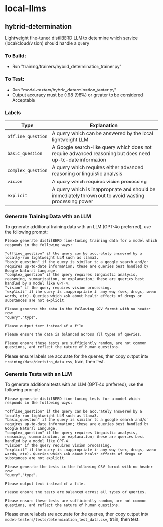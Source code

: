 # local-llms

## hybrid-determination
Lightweight fine-tuned distilBERD LLM to determine which service (local/cloud/vision) should handle a query
### To Build:
- Run "training/trainers/hybrid_determination_trainer.py"
### To Test:
- Run "model-testers/hybrid_determination_tester.py"
- Output accuracy must be 0.98 (98%) or greater to be considered Acceptable
### Labels
| Type               | Explanation                                                                                               |
|--------------------|-----------------------------------------------------------------------------------------------------------|
| `offline_question` | A query which can be answered by the local lightweight LLM                                                |
| `basic_question`   | A Google search-like query which does not require advanced reasoning but does need up-to-date information |
| `complex_question` | A query which requires either advanced reasoning or linguistic analysis                                   |
| `vision`           | A query which requires vision processing                                                                  |
| `explicit`         | A query which is inappropriate and should be immediately thrown out to avoid wasting processing power     |

### Generate Training Data with an LLM
To generate additional training data with an LLM (GPT-4o preferred), use the following prompt:
```
Please generate distilBERD fine-tuning training data for a model which responds in the following ways:

"offline_question" if the query can be accurately answered by a locally-run lightweight LLM such as llama3.
"basic_question" if the query is similar to a google search and/or requires up-to-date information; these are queries best handled by Google Natural Language.
"complex_question" if the query requires linguistic analysis, reasoning, summarization, or explanation; these are queries best handled by a model like GPT-4.
"vision" if the query requires vision processing.
"explicit" if the query is inappropriate in any way (sex, drugs, swear words, etc). Queries which ask about health effects of drugs or substances are not explicit.

Please generate the data in the following CSV format with no header row:
"query","type".

Please output text instead of a file.

Please ensure the data is balanced across all types of queries.

Please ensure these tests are sufficiently random, are not common questions, and reflect the nature of human questions. 
```
Please ensure labels are accurate for the queries, then copy output into `training/data/decision_data.csv`, train, then test.

### Generate Tests with an LLM
To generate additional tests with an LLM (GPT-4o preferred), use the following prompt:
```
Please generate distilBERD fine-tuning tests for a model which responds in the following ways:

"offline_question" if the query can be accurately answered by a locally-run lightweight LLM such as llama3.
"basic_question" if the query is similar to a google search and/or requires up-to-date information; these are queries best handled by Google Natural Language.
"complex_question" if the query requires linguistic analysis, reasoning, summarization, or explanation; these are queries best handled by a model like GPT-4.
"vision" if the query requires vision processing.
"explicit" if the query is inappropriate in any way (sex, drugs, swear words, etc). Queries which ask about health effects of drugs or substances are not explicit.

Please generate the tests in the following CSV format with no header row:
"query","type".

Please output text instead of a file.

Please ensure the tests are balanced across all types of queries.

Please ensure these tests are sufficiently random, are not common questions, and reflect the nature of human questions. 
```
Please ensure labels are accurate for the queries, then copy output into `model-testers/tests/determination_test_data.csv`, train, then test.
